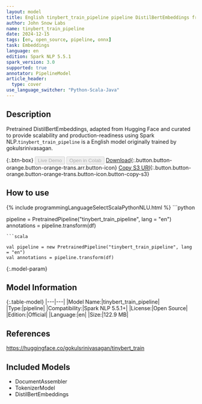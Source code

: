 ```yaml
---
layout: model
title: English tinybert_train_pipeline pipeline DistilBertEmbeddings from gokulsrinivasagan
author: John Snow Labs
name: tinybert_train_pipeline
date: 2024-12-15
tags: [en, open_source, pipeline, onnx]
task: Embeddings
language: en
edition: Spark NLP 5.5.1
spark_version: 3.0
supported: true
annotator: PipelineModel
article_header:
  type: cover
use_language_switcher: "Python-Scala-Java"
---
```


## Description

Pretrained DistilBertEmbeddings, adapted from Hugging Face and curated to provide scalability and production-readiness using Spark NLP.`tinybert_train_pipeline` is a English model originally trained by gokulsrinivasagan.

{:.btn-box}
<button class="button button-orange" disabled>Live Demo</button>
<button class="button button-orange" disabled>Open in Colab</button>
[Download](https://s3.amazonaws.com/auxdata.johnsnowlabs.com/public/models/tinybert_train_pipeline_en_5.5.1_3.0_1734289309638.zip){:.button.button-orange.button-orange-trans.arr.button-icon}
[Copy S3 URI](s3://auxdata.johnsnowlabs.com/public/models/tinybert_train_pipeline_en_5.5.1_3.0_1734289309638.zip){:.button.button-orange.button-orange-trans.button-icon.button-copy-s3}

## How to use



<div class="tabs-box" markdown="1">
{% include programmingLanguageSelectScalaPythonNLU.html %}
```python

pipeline = PretrainedPipeline("tinybert_train_pipeline", lang = "en")
annotations =  pipeline.transform(df)   

```
```scala

val pipeline = new PretrainedPipeline("tinybert_train_pipeline", lang = "en")
val annotations = pipeline.transform(df)

```
</div>

{:.model-param}
## Model Information

{:.table-model}
|---|---|
|Model Name:|tinybert_train_pipeline|
|Type:|pipeline|
|Compatibility:|Spark NLP 5.5.1+|
|License:|Open Source|
|Edition:|Official|
|Language:|en|
|Size:|122.9 MB|

## References

https://huggingface.co/gokulsrinivasagan/tinybert_train

## Included Models

- DocumentAssembler
- TokenizerModel
- DistilBertEmbeddings